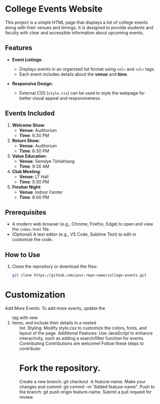 # College Events Website

This project is a simple HTML page that displays a list of college events along with their venues and timings. It is designed to provide students and faculty with clear and accessible information about upcoming events.

## Features

- **Event Listings**:
  - Displays events in an organized list format using `<ol>` and `<ul>` tags.
  - Each event includes details about the **venue** and **time**.

- **Responsive Design**:
  - External CSS (`style.css`) can be used to style the webpage for better visual appeal and responsiveness.

## Events Included

1. **Welcome Show**:
   - **Venue**: Auditorium
   - **Time**: 6:30 PM
2. **Return Show**:
   - **Venue**: Auditorium
   - **Time**: 6:30 PM
3. **Value Education**:
   - **Venue**: Semdye Tshokhang
   - **Time**: 9:30 AM
4. **Club Meeting**:
   - **Venue**: LT Hall
   - **Time**: 5:30 PM
5. **Fresher Night**:
   - **Venue**: Indoor Center
   - **Time**: 8:00 PM

## Prerequisites

- A modern web browser (e.g., Chrome, Firefox, Edge) to open and view the `index.html` file.
- (Optional) A text editor (e.g., VS Code, Sublime Text) to edit or customize the code.

## How to Use

1. Clone the repository or download the files:
   ```bash
   git clone https://github.com/your-repo-name/college-events.git

# Customization
Add More Events:
To add more events, update the <ol> tag with new <li> items, and include their details in a nested <ul> list.
Styling:
Modify style.css to customize the colors, fonts, and layout of the page.
Additional Features:
Use JavaScript to enhance interactivity, such as adding a search/filter function for events.
Contributing
Contributions are welcome! Follow these steps to contribute:

# Fork the repository.
Create a new branch: git checkout -b feature-name.
Make your changes and commit: git commit -m "Added feature-name".
Push to the branch: git push origin feature-name.
Submit a pull request for review.